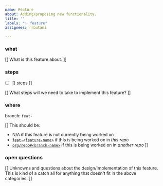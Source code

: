 ```yaml
---
name: Feature
about: Adding/proposing new functionality.
title: ''
labels: "✨ feature"
assignees: rrbutani

---
```


### what

[[ What is this feature about. ]]

### steps
 - [ ] [[ steps ]]

[[ What steps will we need to take to implement this feature? ]]

### where
branch: `feat-`

[[
This should be:
 - N/A if this feature is not currently being worked on
 - [`feat-<feature-name>`](tree/feat-feature-name) if this is being worked on in _this repo_
 - [`org/repo#<branch-name>`](https://github.com/org/repo/tree/branch-name) if this is being worked on in _another repo_
]]

### open questions

[[
Unknowns and questions about the design/implementation of this feature.
This is kind of a catch all for anything that doesn't fit in the above categories.
]]
